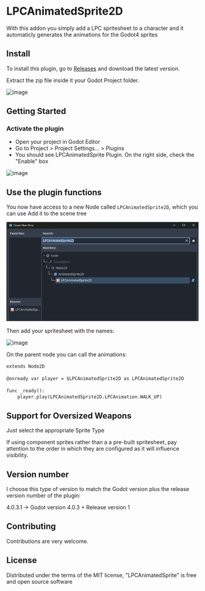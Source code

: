 # LPCAnimatedSprite2D
With this addon you simply add a LPC spritesheet to a character and it automaticly generates the animations for the Godot4 sprites



## Install

To install this plugin, go to [Releases](https://github.com/alextrevisan/LPCAnimatedSprite2D/releases) and download the latest version.

Extract the zip file inside it your Godot Project folder.

![image](https://raw.githubusercontent.com/alextrevisan/LPCAnimatedSprite2D/main/addons-tree.png)

## Getting Started

### Activate the plugin

- Open your project in Godot Editor
- Go to Project > Project Settings... > Plugins
- You should see LPCAnimatedSprite Plugin. On the right side, check the "Enable" box

![image](https://raw.githubusercontent.com/alextrevisan/LPCAnimatedSprite2D/main/plugin.png)

## Use the plugin functions

You now have access to a new Node called `LPCAnimatedSprite2D`, which you can use
Add it to the scene tree

![image](https://raw.githubusercontent.com/alextrevisan/LPCAnimatedSprite2D/main/new%20node.png)

Then add your spritesheet with the names:

![image](https://raw.githubusercontent.com/alextrevisan/LPCAnimatedSprite2D/main/create_lpc.gif)

On the parent node you can call the animations:

```GDScript
extends Node2D

@onready var player = $LPCAnimatedSprite2D as LPCAnimatedSprite2D

func _ready():
	player.play(LPCAnimatedSprite2D.LPCAnimation.WALK_UP)
```

## Support for Oversized Weapons
Just select the appropriate Sprite Type

If using component sprites rather than a a pre-built spritesheet, pay attention to the order in which they are configured as it will influence visibility.

## Version number

I choose this type of version to match the Godot version plus the release version number of the plugin:

4.0.3.1 -> Godot version 4.0.3 + Release version 1

## Contributing

Contributions are very welcome.

## License

Distributed under the terms of the MIT license, "LPCAnimatedSprite" is free and open source software
